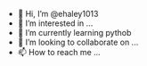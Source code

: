 - 👋 Hi, I’m @ehaley1013
- 👀 I’m interested in ...
- 🌱 I’m currently learning pythob
- 💞️ I’m looking to collaborate on ...
- 📫 How to reach me ...

<!---
ehaley1013/ehaley1013 is a ✨ special ✨ repository because its `README.md` (this file) appears on your GitHub profile.
You can click the Preview link to take a look at your changes.
--->
